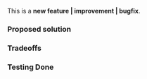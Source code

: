 <!-- PLEASE READ THE FOLLOWING INSTRUCTIONS -->
<!-- DO NOT REBUILD THE CSS OUTPUT IN YOUR PR -->

<!-- Choose one of the following: -->
This is a **new feature | improvement | bugfix**.
<!-- New feature? Update the CHANGELOG.md too, and eventually the Docs. -->
<!-- Improvement? Explain how and why. -->
<!-- Bugfix? Reference that issue as well. -->

### Proposed solution
<!-- Which specific problem does this PR solve and how?  -->
<!-- If it fixes a particular Issue, add "Fixes #ISSUE_NUMBER" in your title -->

### Tradeoffs
<!-- What are the drawbacks of this solution? Are there alternative ones? -->
<!-- Think of performance, build time, usability, complexity, coupling…) -->

### Testing Done

<!-- BEFORE SUBMITTING YOUR PR, MAKE SURE TO FOLLOW THESE STEPS: -->
<!-- 1. Pull the latest `master` branch -->
<!-- 2. Make sure your Sass code is compliant with the [COCO Sass styleguide](https://github.com/cryptohub-digital/coco/blob/master/.github/CONTRIBUTING.md#coco-sass-styleguide) -->
<!-- 3. Make sure your PR only affects `.sass` -->
<!-- 4. [Try your changes](https://github.com/cryptohub-digital/coco/blob/master/.github/CONTRIBUTING.md#try-your-changes). -->

<!-- How have you confirmed this feature works? -->
<!-- Please explain more than "Yes". -->
